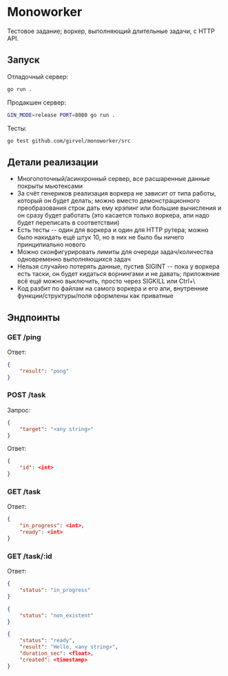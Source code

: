 # Monoworker

Тестовое задание; воркер, выполняющий длительные задачи, с HTTP API.

## Запуск

Отладочный сервер:

```bash
go run .
```

Продакшен сервер:

```bash
GIN_MODE=release PORT=8080 go run .
```

Тесты:

```bash
go test github.com/girvel/monoworker/src
```

## Детали реализации

- Многопоточный/асинхронный сервер, все расшаренные данные покрыты мьютексами
- За счёт генериков реализация воркера не зависит от типа работы, который он будет делать; можно вместо демонстрационного преобразования строк дать ему крэпинг или большие вычисления и он сразу будет работать (это касается только воркера, апи надо будет переписать в соответствии)
- Есть тесты -- один для воркера и один для HTTP рутера; можно было накидать ещё штук 10, но в них не было бы ничего принципиально нового
- Можно сконфигурировать лимиты для очереди задач/количества одновременно выполняющихся задач
- Нельзя случайно потерять данные, пустив SIGINT -- пока у воркера есть таски, он будет кидаться ворнингами и не давать; приложение всё ещё можно выключить, просто через SIGKILL или Ctrl+\
- Код разбит по файлам на самого воркера и его апи, внутренние функции/структуры/поля оформлены как приватные

## Эндпоинты

### GET /ping

Ответ:

```json
{
    "result": "pong"
}
```

### POST /task

Запрос:

```json
{
    "target": "<any string>"
}
```

Ответ:

```json
{
    "id": <int>
}
```

### GET /task

Ответ:

```json
{
    "in_progress": <int>,
    "ready": <int>
}
```

### GET /task/:id

Ответ:

```json
{
    "status": "in_progress"
}
```

```json
{
    "status": "non_existent"
}
```

```json
{
    "status": "ready",
    "result": "Hello, <any string>",
    "duration_sec": <float>,
    "created": <timestamp>
}
```
